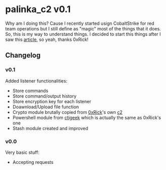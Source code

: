 # palinka_c2 v0.1
Why am I doing this? Cause I recently started usign CobaltStrike for red team operations but I still define as "magic" most of the things that it does. So, this is my way to understand things.
I decided to start this things after I saw this [article](https://0xrick.github.io/misc/c2/), so yeah, thanks 0xRick!

## Changelog
### v0.1
Added listener functionalities:
- Store commands
- Store command/output history
- Store encryption key for each listener
- Doawnload/Upload file function
- Crypto module brutally copied from [0xRick](https://github.com/0xRick/)'s own [c2](https://github.com/0xRick/c2/blob/master/core/encryption.py)
- Powershell module from [ctigeek](https://gist.github.com/ctigeek/2a56648b923d198a6e60) which is actually the same as 0xRick's one
- Stash module created and improved
### v0.0
Very basic stuff:
- Accepting requests
